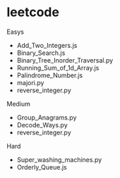 # leetcode
Easys
* Add_Two_Integers.js
* Binary_Search.js
* Binary_Tree_Inorder_Traversal.py
* Running_Sum_of_1d_Array.js
* Palindrome_Number.js
* majori.py
* reverse_integer.py

Medium
* Group_Anagrams.py
* Decode_Ways.py
* reverse_integer.py

Hard
* Super_washing_machines.py
* Orderly_Queue.js
